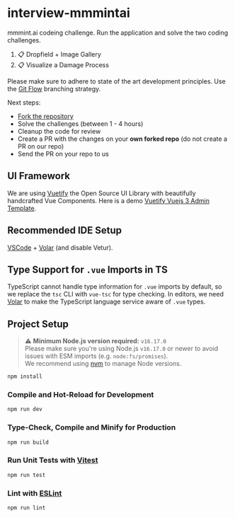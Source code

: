 # interview-mmmintai

mmmint.ai codeing challenge. Run the application and solve the two coding challenges.

1. 📋 Dropfield + Image Gallery
2. 📋 Visualize a Damage Process

Please make sure to adhere to state of the art development principles.
Use the [Git Flow](https://www.gitkraken.com/learn/git/git-flow) branching strategy.

Next steps:

- [Fork the repository](https://docs.github.com/en/pull-requests/collaborating-with-pull-requests/working-with-forks/fork-a-repo)
- Solve the challenges (between 1 - 4 hours)
- Cleanup the code for review
- Create a PR with the changes on your **own forked repo** (do not create a PR on our repo)
- Send the PR on your repo to us

## UI Framework

We are using [Vuetify](https://vuetifyjs.com/en/) the Open Source UI Library with beautifully handcrafted Vue Components. 
Here is a demo [Vuetify Vuejs 3 Admin Template](https://demos.themeselection.com/materio-vuetify-vuejs-admin-template/landing/).

## Recommended IDE Setup

[VSCode](https://code.visualstudio.com/) + [Volar](https://marketplace.visualstudio.com/items?itemName=Vue.volar) (and disable Vetur).

## Type Support for `.vue` Imports in TS

TypeScript cannot handle type information for `.vue` imports by default, so we replace the `tsc` CLI with `vue-tsc` for type checking. In editors, we need [Volar](https://marketplace.visualstudio.com/items?itemName=Vue.volar) to make the TypeScript language service aware of `.vue` types.

## Project Setup

> ⚠️ **Minimum Node.js version required:** `v16.17.0`  
> Please make sure you're using Node.js `v16.17.0` or newer to avoid issues with ESM imports (e.g. `node:fs/promises`).  
> We recommend using [nvm](https://github.com/nvm-sh/nvm) to manage Node versions.


```sh
npm install
```

### Compile and Hot-Reload for Development

```sh
npm run dev
```

### Type-Check, Compile and Minify for Production

```sh
npm run build
```

### Run Unit Tests with [Vitest](https://vitest.dev/)

```sh
npm run test
```

### Lint with [ESLint](https://eslint.org/)

```sh
npm run lint
```
